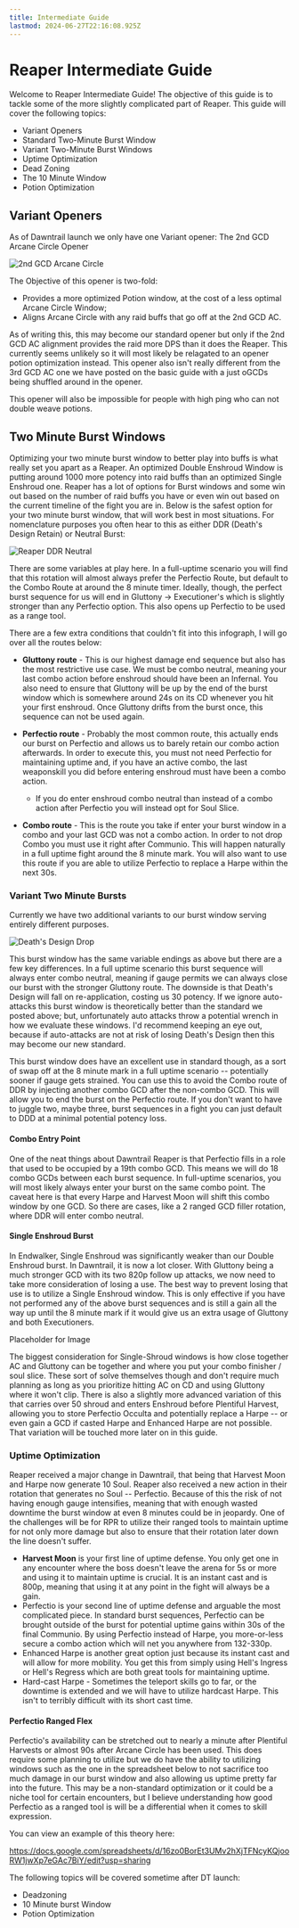 ```yaml
---
title: Intermediate Guide
lastmod: 2024-06-27T22:16:08.925Z
---
```

# Reaper Intermediate Guide

Welcome to Reaper Intermediate Guide! The objective of this guide is to tackle some of the more slightly complicated part of Reaper. This guide will cover the following topics:

* Variant Openers
* Standard Two-Minute Burst Window
* Variant Two-Minute Burst Windows
* Uptime Optimization
* Dead Zoning
* The 10 Minute Window
* Potion Optimization

## Variant Openers

As of Dawntrail launch we only have one Variant opener: The 2nd GCD Arcane Circle Opener

![](/img/jobs/rpr/reaper_opener_2nd_gcd_ac_.png "2nd GCD Arcane Circle")

The Objective of this opener is two-fold:

* Provides a more optimized Potion window, at the cost of a less optimal Arcane Circle Window;
* Aligns Arcane Circle with any raid buffs that go off at the 2nd GCD AC.

As of writing this, this may become our standard opener but only if the 2nd GCD AC alignment provides the raid more DPS than it does the Reaper. This currently seems unlikely so it will most likely be relagated to an opener potion optimization instead. This opener also isn't really different from the 3rd GCD AC one we have posted on the basic guide with a just oGCDs being shuffled around in the opener.

This opener will also be impossible for people with high ping who can not double weave potions. 

## Two Minute Burst Windows

Optimizing your two minute burst window to better play into buffs is what really set you apart as a Reaper. An optimized Double Enshroud Window is putting around 1000 more potency into raid buffs than an optimized Single Enshroud one. Reaper has a lot of options for Burst windows and some win out based on the number of raid buffs you have or even win out based on the current timeline of the fight you are in. Below is the safest option for your two minute burst window, that will work best in most situations. For nomenclature purposes you often hear to this as either DDR (Death's Design Retain) or Neutral Burst:

![](/img/jobs/rpr/reaper_standard_double-shroud_deaths_design_retain_ddr.png "Reaper DDR Neutral")

There are some variables at play here. In a full-uptime scenario you will find that this rotation will almost always prefer the Perfectio Route, but default to the Combo Route at around the 8 minute timer. Ideally, though, the perfect burst sequence for us will end in Gluttony → Executioner's which is slightly stronger than any Perfectio option. This also opens up Perfectio to be used as a range tool.

There are a few extra conditions that couldn't fit into this infograph, I will go over all the routes below:

* **Gluttony route** - This is our highest damage end sequence but also has the most restrictive use case. We must be combo neutral, meaning your last combo action before enshroud should have been an Infernal. You also need to ensure that Gluttony will be up by the end of the burst window which is somewhere around 24s on its CD whenever you hit your first enshroud. Once Gluttony drifts from the burst once, this sequence can not be used again.
* **Perfectio route** - Probably the most common route, this actually ends our burst on Perfectio and allows us to barely retain our combo action afterwards. In order to execute this, you must not need Perfectio for maintaining uptime and, if you have an active combo, the last weaponskill you did before entering enshroud must have been a combo action.

  * If you do enter enshroud combo neutral than instead of a combo action after Perfectio you will instead opt for Soul Slice.
* **Combo route** - This is the route you take if enter your burst window in a combo and your last GCD was not a combo action. In order to not drop Combo you must use it right after Communio. This will happen naturally in a full uptime fight around the 8 minute mark. You will also want to use this route if you are able to utilize Perfectio to replace a Harpe within the next 30s.

### Variant Two Minute Bursts

Currently we have two additional variants to our burst window serving entirely different purposes.

![](/img/jobs/rpr/reaper_standard_double-shroud_death_designs_drop_ddd.png "Death's Design Drop")

This burst window has the same variable endings as above but there are a few key differences. In a full uptime scenario this burst sequence will always enter combo neutral, meaning if gauge permits we can always close our burst with the stronger Gluttony route. The downside is that Death's Design will fall on re-application, costing us 30 potency. If we ignore auto-attacks this burst window is theoretically better than the standard we posted above; but, unfortunately auto attacks throw a potential wrench in how we evaluate these windows. I'd recommend keeping an eye out, because if auto-attacks are not at risk of losing Death's Design then this may become our new standard.

This burst window does have an excellent use in standard though, as a sort of swap off at the 8 minute mark in a full uptime scenario -- potentially sooner if gauge gets strained. You can use this to avoid the Combo route of DDR by injecting another combo GCD after the non-combo GCD. This will allow you to end the burst on the Perfectio route. If you don't want to have to juggle two, maybe three, burst sequences in a fight you can just default to DDD at a minimal potential potency loss.

#### Combo Entry Point

One of the neat things about Dawntrail Reaper is that Perfectio fills in a role that used to be occupied by a 19th combo GCD. This means we will do 18 combo GCDs between each burst sequence. In full-uptime scenarios, you will most likely always enter your burst on the same combo point. The caveat here is that every Harpe and Harvest Moon will shift this combo window by one GCD. So there are cases, like a 2 ranged GCD filler rotation, where DDR will enter combo neutral.

#### Single Enshroud Burst

In Endwalker, Single Enshroud was significantly weaker than our Double Enshroud burst. In Dawntrail, it is now a lot closer. With Gluttony being a much stronger GCD with its two 820p follow up attacks, we now need to take more consideration of losing a use. The best way to prevent losing that use is to utilize a Single Enshroud window. This is only effective if you have not performed any of the above burst sequences and is still a gain all the way up until the 8 minute mark if it would give us an extra usage of Gluttony and both Executioners.

Placeholder for Image

The biggest consideration for Single-Shroud windows is how close together AC and Gluttony can be together and where you put your combo finisher / soul slice. These sort of solve themselves though and don't require much planning as long as you prioritize hitting AC on CD and using Gluttony where it won't clip. There is also a slightly more advanced variation of this that carries over 50 shroud and enters Enshroud before Plentiful Harvest, allowing you to store Perfectio Occulta and potentially replace a Harpe -- or even gain a GCD if casted Harpe and Enhanced Harpe are not possible. That variation will be touched more later on in this guide.

### Uptime Optimization

Reaper received a major change in Dawntrail, that being that Harvest Moon and Harpe now generate 10 Soul. Reaper also received a new action in their rotation that generates no Soul -- Perfectio. Because of this the risk of not having enough gauge intensifies, meaning that with enough wasted downtime the burst window at even 8 minutes could be in jeopardy. One of the challenges will be for RPR to utilize their ranged tools to maintain uptime for not only more damage but also to ensure that their rotation later down the line doesn't suffer.

* **Harvest Moon** is your first line of uptime defense. You only get one in any encounter where the boss doesn't leave the arena for 5s or more and using it to maintain uptime is crucial. It is an instant cast and is 800p, meaning that using it at any point in the fight will always be a gain.
* Perfectio is your second line of uptime defense and arguable the most complicated piece. In standard burst sequences, Perfectio can be brought outside of the burst for potential uptime gains within 30s of the final Communio. By using Perfectio instead of Harpe, you more-or-less secure a combo action which will net you anywhere from 132-330p. 
* Enhanced Harpe is another great option just because its instant cast and will allow for more mobility. You get this from simply using Hell's Ingress or Hell's Regress which are both great tools for maintaining uptime.
* Hard-cast Harpe - Sometimes the teleport skills go to far, or the downtime is extended and we will have to utilize hardcast Harpe. This isn't to terribly difficult with its short cast time.

#### Perfectio Ranged Flex

Perfectio's availability can be stretched out to nearly a minute after Plentiful Harvests or almost 90s after Arcane Circle has been used. This does require some planning to utilize but we do have the ability to utilizing windows such as the one in the spreadsheet below to not sacrifice too much damage in our burst window and also allowing us uptime pretty far into the future. This may be a non-standard optimization or it could be a niche tool for certain encounters, but I believe understanding how good Perfectio as a ranged tool is will be a differential when it comes to skill expression.

You can view an example of this theory here:

<https://docs.google.com/spreadsheets/d/16zo0BorEt3UMv2hXjTFNcyKQjooRW1jwXp7eGAc7BiY/edit?usp=sharing>

The following topics will be covered sometime after DT launch:

* Deadzoning
* 10 Minute burst Window
* Potion Optimization
